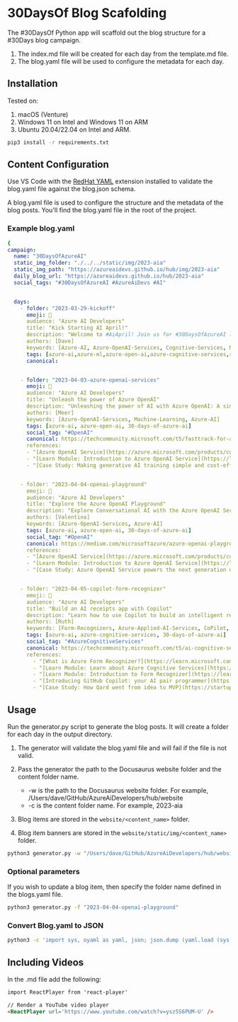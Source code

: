 # 30DaysOf Blog Scafolding

The #30DaysOf Python app will scaffold out the blog structure for a #30Days blog campaign.

1. The index.md file will be created for each day from the template.md file.
1. The blog.yaml file will be used to configure the metadata for each day.

## Installation

Tested on:

1. macOS (Venture)
1. Windows 11 on Intel and Windows 11 on ARM
1. Ubuntu 20.04/22.04 on Intel and ARM.

```bash
pip3 install -r requirements.txt
```

## Content Configuration

Use VS Code with the [RedHat YAML](https://marketplace.visualstudio.com/items?itemName=redhat.vscode-yaml) extension installed to validate the blog.yaml file against the blog.json schema.

A blog.yaml file is used to configure the structure and the metadata of the blog posts. You'll find the blog.yaml file in the root of the project.

### Example blog.yaml

```yaml
{
campaign:
  name: "30DaysOfAzureAI"
  static_img_folder: "./../../static/img/2023-aia"
  static_img_path: "https://azureaidevs.github.io/hub/img/2023-aia"
  daily_blog_url: "https://azureaidevs.github.io/hub/2023-aia"
  social_tags: "#30DaysOfAzureAI #AzureAiDevs #AI"


  days:
    - folder: "2023-03-29-kickoff"
      emoji: 🏁
      audience: "Azure AI Developers"
      title: "Kick Starting AI April!"
      description: "Welcome to #AiApril! Join us for #30DaysOfAzureAI learning, skilling and discussions at [AI April](https://aka.ms/ai-april)"
      authors: [Dave]
      keywords: [Azure-AI, Azure-OpenAI-Services, Cognitive-Services, Machine-Learning, Cognitive-Search, dotnet, onnx, CoPilot]
      tags: [azure-ai,azure-ml,azure-open-ai,azure-cognitive-services,responsible-ai,azure-ai-fundamentals,30-days-of-azure-ai]
      canonical:


    - folder: "2023-04-03-azure-openai-services"
      emoji: 🏁
      audience: "Azure AI Developers"
      title: "Unleash the power of Azure OpenAI"
      description: "Unleashing the power of AI with Azure OpenAI: A simple guide to get started"
      authors: [Meer]
      keywords: [Azure-OpenAI-Services, Machine-Learning, Azure-AI]
      tags: [azure-ai, azure-open-ai, 30-days-of-azure-ai]
      social_tag: "#OpenAI"
      canonical: https://techcommunity.microsoft.com/t5/fasttrack-for-azure/unleashing-the-power-of-ai-with-azure-openai-a-simple-guide-to/ba-p/3725706
      references:
      - "[Azure OpenAI Service](https://azure.microsoft.com/products/cognitive-services/openai-service?WT.mc_id=aiml-89446-dglover)"
      - "[Learn Module: Introduction to Azure OpenAI Service](https://learn.microsoft.com/training/modules/explore-azure-openai?WT.mc_id=aiml-89446-dglover)"
      - "[Case Study: Making generative AI training simple and cost-efficient with PeriFlow and Azure](https://startups.microsoft.com/blog/making-generative-ai-training-simple?WT.mc_id=aiml-89446-dglover)"


    - folder: "2023-04-04-openai-playground"
      emoji: 🏁
      audience: "Azure AI Developers"
      title: "Explore the Azure OpenAI Playground"
      description: "Explore Conversational AI with the Azure OpenAI Service Playground"
      authors: [Valentina]
      keywords: [Azure-OpenAI-Services, Azure-AI]
      tags: [azure-ai, azure-open-ai, 30-days-of-azure-ai]
      social_tag: "#OpenAI"
      canonical: https://medium.com/microsoftazure/azure-openai-playground-279f1f3da562
      references:
      - "[Azure OpenAI Service](https://azure.microsoft.com/products/cognitive-services/openai-service?WT.mc_id=aiml-89446-dglover)"
      - "[Learn Module: Introduction to Azure OpenAI Service](https://learn.microsoft.com/training/modules/explore-azure-openai?WT.mc_id=aiml-89446-dglover)"
      - "[Case Study: Azure OpenAI Service powers the next generation of startups](https://startups.microsoft.com/blog/azure-openai-service-for-startups?WT.mc_id=aiml-89446-dglover)"


    - folder: "2023-04-05-copilot-form-recognizer"
      emoji: 🏁
      audience: "Azure AI Developers"
      title: "Build an AI receipts app with Copilot"
      description: "Learn how to use Copilot to build an intelligent receipts app powered by Azure Form Recognizer"
      authors: [Ruth]
      keywords: [Form-Recognizers, Azure-Applied-AI-Services, CoPilot, vscode, Azure-AI]
      tags: [azure-ai, azure-cognitive-services, 30-days-of-azure-ai]
      social_tag: "#AzureCognitiveServices"
      canonical: https://techcommunity.microsoft.com/t5/ai-cognitive-services-blog/how-copilot-helps-developers-generate-code-for-a-form-recognizer/ba-p/3753813
      references:
        - "[What is Azure Form Recognizer?](https://learn.microsoft.com/azure/applied-ai-services/form-recognizer/overview?view=form-recog-3.0.0&WT.mc_id=aiml-89446-dglover)"
        - "[Learn Module: Learn about Azure Cognitive Services](https://learn.microsoft.com/training/browse/?products=azure-cognitive-services&WT.mc_id=aiml-89446-dglover)"
        - "[Learn Module: Introduction to Form Recognizer](https://learn.microsoft.com/training/modules/intro-to-form-recognizer?WT.mc_id=aiml-89446-dglover)"
        - "[Introducing GitHub Copilot: your AI pair programmer](https://github.blog/2021-06-29-introducing-github-copilot-ai-pair-programmer?WT.mc_id=aiml-89446-dglover)"
        - "[Case Study: How Qard went from idea to MVP](https://startups.microsoft.com/blog/qard-idea-to-mvp?WT.mc_id=aiml-89446-dglover)"
```

## Usage

Run the generator.py script to generate the blog posts. It will create a folder for each day in the output directory.

1. The generator will validate the blog.yaml file and will fail if the file is not valid.
1. Pass the generator the path to the Docusaurus website folder and the content folder name.

    - -w is the path to the Docusaurus website folder. For example, /Users/dave/GitHub/AzureAiDevelopers/hub/website
    - -c is the content folder name. For example, 2023-aia

1. Blog items are stored in the `website/<content_name>` folder.
1. Blog item banners are stored in the `website/static/img/<content_name>` folder.

```bash
python3 generator.py -w "/Users/dave/GitHub/AzureAiDevelopers/hub/website" -c "2023-aia"
```

### Optional parameters


If you wish to update a blog item, then specify the folder name defined in the blogs.yaml file.

```bash
python3 generator.py -f "2023-04-04-openai-playground"
```


### Convert Blog.yaml to JSON

```bash
python3 -c 'import sys, oyaml as yaml, json; json.dump (yaml.load (sys.stdin, Loader=yaml.Loader), sys.stdout, indent=4)' < blog.yaml > tweets.json
```

## Including Videos

In the .md file add the following:

```markdown
import ReactPlayer from 'react-player'

// Render a YouTube video player
<ReactPlayer url='https://www.youtube.com/watch?v=ysz5S6PUM-U' />
```